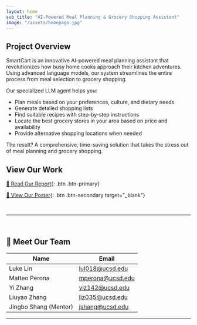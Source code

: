 ```yaml
---
layout: home
sub_title: "AI-Powered Meal Planning & Grocery Shopping Assistant"
image: "/assets/homepage.jpg"
---
```


## Project Overview

SmartCart is an innovative AI-powered meal planning assistant that revolutionizes how busy home cooks approach their kitchen adventures. Using advanced language models, our system streamlines the entire process from meal selection to grocery shopping.

Our specialized LLM agent helps you:
- Plan meals based on your preferences, culture, and dietary needs
- Generate detailed shopping lists
- Find suitable recipes with step-by-step instructions
- Locate the best grocery stores in your area based on price and availability
- Provide alternative shopping locations when needed

The result? A comprehensive, time-saving solution that takes the stress out of meal planning and grocery shopping.

## View Our Work

[📄 Read Our Report](){: .btn .btn-primary}

[📌 View Our Poster](/assets/SmartCart.pdf){: .btn .btn-secondary target="_blank"}

<br>

---

<br>

## 👥 Meet Our Team

| Name                  | Email                     |
|-----------------------|--------------------------|
| Luke Lin            | [lul018@ucsd.edu](mailto:lul018@ucsd.edu) |
| Matteo Perona        | [mperona@ucsd.edu](mailto:mperona@ucsd.edu) |
| Yi Zhang            | [yiz142@ucsd.edu](mailto:yiz142@ucsd.edu) |
| Liuyao Zhang        | [liz035@ucsd.edu](mailto:liz035@ucsd.edu) |
| Jingbo Shang (Mentor) | [jshang@ucsd.edu](mailto:jshang@ucsd.edu) |

---
